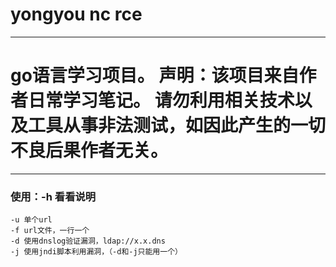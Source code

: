 # yongyou nc rce
---

# go语言学习项目。 声明：该项目来自作者日常学习笔记。 请勿利用相关技术以及工具从事非法测试，如因此产生的一切不良后果作者无关。
---

### 使用：-h 看看说明

```
-u 单个url
-f url文件，一行一个
-d 使用dnslog验证漏洞，ldap://x.x.dns
-j 使用jndi脚本利用漏洞，（-d和-j只能用一个）
```

